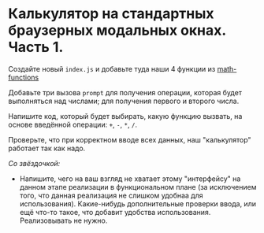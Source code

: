 # Калькулятор на стандартных браузерных модальных окнах. Часть 1.

Создайте новый `index.js` и добавьте туда наши 4 функции из 
[math-functions](https://github.com/YuraKostin/fed-lw-mo/tree/master/homework/js/math-functions)

Добавьте три вызова `prompt` для получения операции, которая будет
выполняться над числами; для получения первого и второго числа.

Напишите код, который будет выбирать, какую функцию вызвать, на основе
введённой операции: `+`, `-`, `*`, `/`.

Проверьте, что при корректном вводе всех данных, наш "калькулятор"
работает так как надо.

*Со звёздочкой:*

* Напишите, чего на ваш взгляд не хватает этому "интерфейсу" на данном
этапе реализации в функциональном плане (за исключением того, 
что данная реализация не слишком удобнаа для использования). 
Какие-нибудь дополнительные проверки ввода, или ещё что-то такое, 
что добавит удобства использования. Реализовывать не нужно.